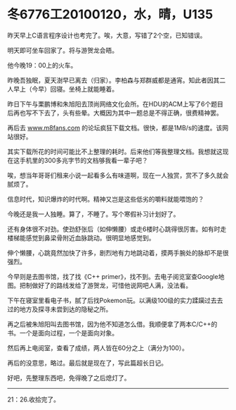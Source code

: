 # 冬6776工20100120，水，晴，U135

昨天早上C语言程序设计也考完了。唉，大意，写错了2个空，已知错误。

明天即可坐车回家了。将与游贺龙会晤。

他今晚19：00上的火车。

昨晚吾独眠，夏天澍早已离去（归家）。李柏森与郑群威都是通宵。知此者因其二人早上（今早）回寝。坐椅上就能睡着。

昨日下午与栗鹏博和朱旭阳去顶尚网络文化会所。在HDU的ACM上写了6个题目后再也写不下去了，头有些晕。大概因为其中一题总是不得正确，很费精神罢。

再后去 www.m8fans.com 的论坛疯狂下载文档。很快，都是1MB/s的速度。该网站很好。

其实下载所花的时间可能比不上整理的耗时。后来他们等我整理文档。我想就这现在这手机里的300多兆字节的文档够我看一辈子吧？

唉，想当年哥哥们租来小说一起看多么有味道啊，现在一人独赏，赏不了多久就会腻烦了。

信息时代，知识爆炸的时代啊。精神又岂是这些低劣的嚼料就能喂饱的？

今晚还是我一人独睡。算了，不睡了。写个寒假补习计划好了。

还有身体很不对劲。使劲舒张后（如伸懒腰）或走6楼时心跳得很厉害。如有时走楼梯能感觉到鼻梁骨附近血脉跳动。很明显地感觉到。

伸个懒腰，心跳竟然加快了许多，剧烈地有力地跳动着，摸两手腕处的脉却不是很强烈。

今早则是去图书馆，找了找《C++ primer》，找不到。去电子阅览室查Google地图。把制做好了的路线发给了游贺龙，可惜他说网吧人满，没法看。

下午在寝室里看电子书，腻了后找Pokemon玩。以满级100级的实力蹂躏过去去过的地方及探寻未尝到达的隐秘之所。

再之后被朱旭阳叫去图书馆，因为他不知道怎么借。我顺便拿了两本C/C++的书。一个是面向过程，一个是面向对象。

然后再上电阅室，查看了成绩，两人皆在60分之上（满分为100）。

再后的没意思，略过。最后就是现在了，写此篇超长日记。

好吧，先整理东西吧，免得晚了之后熄灯了。

----

21：26.收拾完了。

